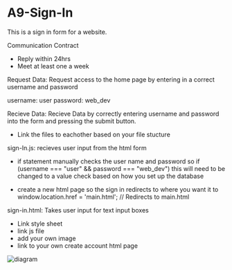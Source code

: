 # A9-Sign-In
This is a sign in form for a website.

Communication Contract
  - Reply within 24hrs
  - Meet at least one a week
    
Request Data: Request access to the home page by entering in a correct username and password

  username: user
  password: web_dev

Recieve Data: Recieve Data by correctly entering username and password into the form and pressing the submit button.

- Link the files to eachother based on your file stucture

sign-In.js: recieves user input from the html form
  - if statement manually checks the user name and password so 
      if (username === "user" && password === "web_dev")
      this will need to be changed to a value check based on how you set up the database

  - create a new html page so the sign in redirects to where you want it to
      window.location.href = 'main.html'; // Redirects to main.html

sign-in.html: Takes user input for text input boxes 
  - Link style sheet
  - link js file
  - add your own image
  - link to your own create account html page

![diagram](https://github.com/calderpru/A9-Sign-In/assets/131316452/07cd6f4c-7aa7-4041-9e2f-0252e34c925c)
